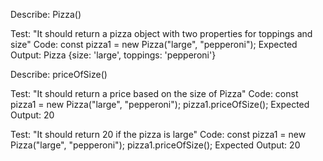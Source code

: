 Describe: Pizza()

Test: "It should return a pizza object with two properties for toppings and size"
Code: const pizza1 = new Pizza("large", "pepperoni");
Expected Output: Pizza {size: 'large', toppings: 'pepperoni'}

Describe: priceOfSize()

Test: "It should return a price based on the size of Pizza"
Code: 
const pizza1 = new Pizza("large", "pepperoni");
pizza1.priceOfSize();
Expected Output: 20

Test: "It should return 20 if the pizza is large"
Code: 
const pizza1 = new Pizza("large", "pepperoni");
pizza1.priceOfSize();
Expected Output: 20

